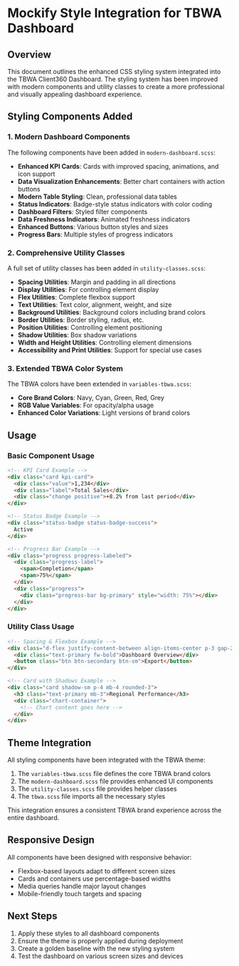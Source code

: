 # Mockify Style Integration for TBWA Dashboard

## Overview

This document outlines the enhanced CSS styling system integrated into the TBWA Client360 Dashboard. The styling system has been improved with modern components and utility classes to create a more professional and visually appealing dashboard experience.

## Styling Components Added

### 1. Modern Dashboard Components

The following components have been added in `modern-dashboard.scss`:

- **Enhanced KPI Cards**: Cards with improved spacing, animations, and icon support
- **Data Visualization Enhancements**: Better chart containers with action buttons
- **Modern Table Styling**: Clean, professional data tables
- **Status Indicators**: Badge-style status indicators with color coding
- **Dashboard Filters**: Styled filter components
- **Data Freshness Indicators**: Animated freshness indicators
- **Enhanced Buttons**: Various button styles and sizes
- **Progress Bars**: Multiple styles of progress indicators

### 2. Comprehensive Utility Classes

A full set of utility classes has been added in `utility-classes.scss`:

- **Spacing Utilities**: Margin and padding in all directions
- **Display Utilities**: For controlling element display
- **Flex Utilities**: Complete flexbox support
- **Text Utilities**: Text color, alignment, weight, and size
- **Background Utilities**: Background colors including brand colors
- **Border Utilities**: Border styling, radius, etc.
- **Position Utilities**: Controlling element positioning
- **Shadow Utilities**: Box shadow variations
- **Width and Height Utilities**: Controlling element dimensions
- **Accessibility and Print Utilities**: Support for special use cases

### 3. Extended TBWA Color System

The TBWA colors have been extended in `variables-tbwa.scss`:

- **Core Brand Colors**: Navy, Cyan, Green, Red, Grey
- **RGB Value Variables**: For opacity/alpha usage
- **Enhanced Color Variations**: Light versions of brand colors

## Usage

### Basic Component Usage

```html
<!-- KPI Card Example -->
<div class="card kpi-card">
  <div class="value">1,234</div>
  <div class="label">Total Sales</div>
  <div class="change positive">+8.2% from last period</div>
</div>

<!-- Status Badge Example -->
<div class="status-badge status-badge-success">
  Active
</div>

<!-- Progress Bar Example -->
<div class="progress progress-labeled">
  <div class="progress-label">
    <span>Completion</span>
    <span>75%</span>
  </div>
  <div class="progress">
    <div class="progress-bar bg-primary" style="width: 75%"></div>
  </div>
</div>
```

### Utility Class Usage

```html
<!-- Spacing & Flexbox Example -->
<div class="d-flex justify-content-between align-items-center p-3 gap-2">
  <div class="text-primary fw-bold">Dashboard Overview</div>
  <button class="btn btn-secondary btn-sm">Export</button>
</div>

<!-- Card with Shadows Example -->
<div class="card shadow-sm p-4 mb-4 rounded-3">
  <h3 class="text-primary mb-3">Regional Performance</h3>
  <div class="chart-container">
    <!-- Chart content goes here -->
  </div>
</div>
```

## Theme Integration

All styling components have been integrated with the TBWA theme:

1. The `variables-tbwa.scss` file defines the core TBWA brand colors
2. The `modern-dashboard.scss` file provides enhanced UI components
3. The `utility-classes.scss` file provides helper classes
4. The `tbwa.scss` file imports all the necessary styles

This integration ensures a consistent TBWA brand experience across the entire dashboard.

## Responsive Design

All components have been designed with responsive behavior:

- Flexbox-based layouts adapt to different screen sizes
- Cards and containers use percentage-based widths
- Media queries handle major layout changes
- Mobile-friendly touch targets and spacing

## Next Steps

1. Apply these styles to all dashboard components
2. Ensure the theme is properly applied during deployment
3. Create a golden baseline with the new styling system
4. Test the dashboard on various screen sizes and devices